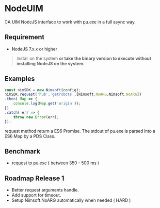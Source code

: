 # NodeUIM
CA UIM NodeJS interface to work with pu.exe in a full async way.

## Requirement 

- NodeJS 7.x.x or higher

> Install on the system **or take the binary version to execute without installing NodeJS on the system**. 

## Examples 

```js
const nimSDK = new Nimsoft(config);
nimSDK.request('hub','getrobots',[Nimsoft.NoARG,Nimsoft.NoARG])
.then( Map => {
    console.log(Map.get('origin'));
})
.catch( err => {
    throw new Error(err);
});
```

request method return a ES6 Promise. The stdout of pu.exe is parsed into a ES6 Map by a PDS Class.

## Benchmark

- request to pu.exe ( between 350 - 500 ms ) 

## Roadmap Release 1

- Better request arguments handle.
- Add support for timeout.
- Setup Nimsoft.NoARG automatically when needed ( HARD )

